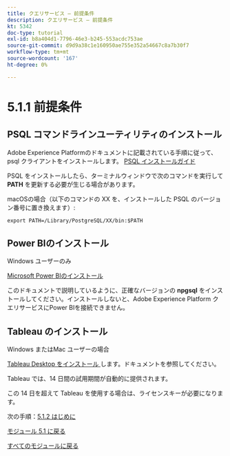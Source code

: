 ```yaml
---
title: クエリサービス – 前提条件
description: クエリサービス – 前提条件
kt: 5342
doc-type: tutorial
exl-id: b8a404d1-7796-46e3-b245-553acdc753ae
source-git-commit: d9d9a38c1e160950ae755e352a54667c8a7b30f7
workflow-type: tm+mt
source-wordcount: '167'
ht-degree: 0%

---
```


# 5.1.1 前提条件

## PSQL コマンドラインユーティリティのインストール

Adobe Experience Platformのドキュメントに記載されている手順に従って、psql クライアントをインストールします。
[PSQL インストールガイド ](https://experienceleague.adobe.com/docs/experience-platform/query/clients/psql.html?lang=ja)

PSQL をインストールしたら、ターミナルウィンドウで次のコマンドを実行して **PATH** を更新する必要が生じる場合があります。

macOSの場合（以下のコマンドの XX を、インストールした PSQL のバージョン番号に置き換えます）:

`export PATH=/Library/PostgreSQL/XX/bin:$PATH`

## Power BIのインストール

Windows ユーザーのみ

[Microsoft Power BIのインストール ](https://experienceleague.adobe.com/docs/experience-platform/query/clients/power-bi.html?lang=ja)

このドキュメントで説明しているように、正確なバージョンの **npgsql** をインストールしてください。インストールしないと、Adobe Experience Platform クエリサービスにPower BIを接続できません。

## Tableau のインストール

Windows またはMac ユーザーの場合

[Tableau Desktop をインストール ](https://experienceleague.adobe.com/docs/experience-platform/query/clients/tableau.html?lang=ja) します。ドキュメントを参照してください。

Tableau では、14 日間の試用期間が自動的に提供されます。

この 14 日を超えて Tableau を使用する場合は、ライセンスキーが必要になります。

次の手順：[5.1.2 はじめに ](./ex2.md)

[モジュール 5.1 に戻る](./query-service.md)

[すべてのモジュールに戻る](../../../overview.md)
